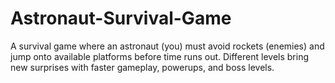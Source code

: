 # Astronaut-Survival-Game
A survival game where an astronaut (you) must avoid rockets (enemies) and jump onto available platforms before time runs out. Different levels bring new surprises with faster gameplay, powerups, and boss levels.
